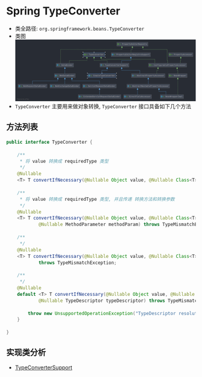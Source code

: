 # Spring TypeConverter 
- 类全路径: `org.springframework.beans.TypeConverter`
- 类图
    ![TypeConverter](./images/TypeConverter.png)
- `TypeConverter` 主要用来做对象转换, `TypeConverter` 接口具备如下几个方法

## 方法列表

```java
public interface TypeConverter {

	/**
	 * 将 value 转换成 requiredType 类型
	 */
	@Nullable
	<T> T convertIfNecessary(@Nullable Object value, @Nullable Class<T> requiredType) throws TypeMismatchException;

	/**
     * 将 value 转换成 requiredType 类型, 并且传递 转换方法和转换参数
	 */
	@Nullable
	<T> T convertIfNecessary(@Nullable Object value, @Nullable Class<T> requiredType,
			@Nullable MethodParameter methodParam) throws TypeMismatchException;

	/**
	 */
	@Nullable
	<T> T convertIfNecessary(@Nullable Object value, @Nullable Class<T> requiredType, @Nullable Field field)
			throws TypeMismatchException;

	/**
	 */
	@Nullable
	default <T> T convertIfNecessary(@Nullable Object value, @Nullable Class<T> requiredType,
			@Nullable TypeDescriptor typeDescriptor) throws TypeMismatchException {

		throw new UnsupportedOperationException("TypeDescriptor resolution not supported");
	}

}
```


## 实现类分析
- [TypeConverterSupport](/doc/book/core/convert/TypeConverter/Spring-TypeConverterSupport.md)

